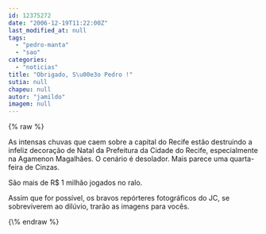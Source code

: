 ```yaml
---
id: 12375272
date: "2006-12-19T11:22:00Z"
last_modified_at: null
tags:
  - "pedro-manta"
  - "sao"
categories:
  - "noticias"
title: "Obrigado, S\u00e3o Pedro !"
sutia: null
chapeu: null
autor: "jamildo"
imagem: null
---
```

{\% raw %}
<p>As intensas chuvas que caem sobre a capital do Recife est&atilde;o destruindo a infeliz decora&ccedil;&atilde;o de Natal da Prefeitura da Cidade do Recife, especialmente na Agamenon Magalh&atilde;es. O cen&aacute;rio &eacute; desolador. Mais parece uma quarta-feira de Cinzas.</p>
<p>S&atilde;o mais de R$ 1 milh&atilde;o jogados no ralo.</p>
<p>Assim que for poss&iacute;vel, os bravos rep&oacute;rteres fotogr&aacute;ficos do JC, se sobreviverem ao dil&uacute;vio, trar&atilde;o as imagens para voc&ecirc;s.</p>
{\% endraw %}